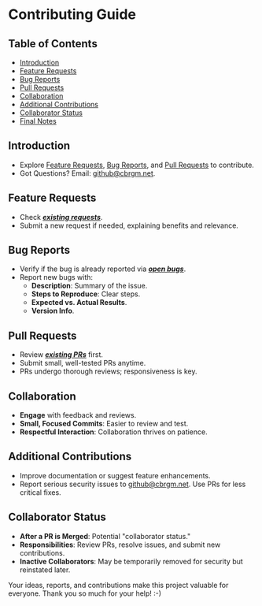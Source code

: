 # Contributing Guide

## Table of Contents
- [Introduction](#introduction)
- [Feature Requests](#feature-requests)
- [Bug Reports](#bug-reports)
- [Pull Requests](#pull-requests)
- [Collaboration](#collaboration)
- [Additional Contributions](#additional-contributions)
- [Collaborator Status](#collaborator-status)
- [Final Notes](#final-notes)

## Introduction
- Explore [Feature Requests](#feature-requests), [Bug Reports](#bug-reports), and [Pull Requests](#pull-requests) to contribute.
- Got Questions? Email: <github@cbrgm.net>.

## Feature Requests
- Check ***[existing requests](https://github.com/cbrgm/cleanup-stale-branches-action/issues)***.
- Submit a new request if needed, explaining benefits and relevance.

## Bug Reports
- Verify if the bug is already reported via ***[open bugs](https://github.com/cbrgm/cleanup-stale-branches-action/issues)***.
- Report new bugs with:
  - **Description**: Summary of the issue.
  - **Steps to Reproduce**: Clear steps.
  - **Expected vs. Actual Results**.
  - **Version Info**.

## Pull Requests
- Review ***[existing PRs](https://github.com/cbrgm/cleanup-stale-branches-action/pulls)*** first.
- Submit small, well-tested PRs anytime.
- PRs undergo thorough reviews; responsiveness is key.

## Collaboration
- **Engage** with feedback and reviews.
- **Small, Focused Commits**: Easier to review and test.
- **Respectful Interaction**: Collaboration thrives on patience.

## Additional Contributions
- Improve documentation or suggest feature enhancements.
- Report serious security issues to <github@cbrgm.net>. Use PRs for less critical fixes.

## Collaborator Status
- **After a PR is Merged**: Potential "collaborator status."
- **Responsibilities**: Review PRs, resolve issues, and submit new contributions.
- **Inactive Collaborators**: May be temporarily removed for security but reinstated later.

Your ideas, reports, and contributions make this project valuable for everyone. Thank you so much for your help! :-)

